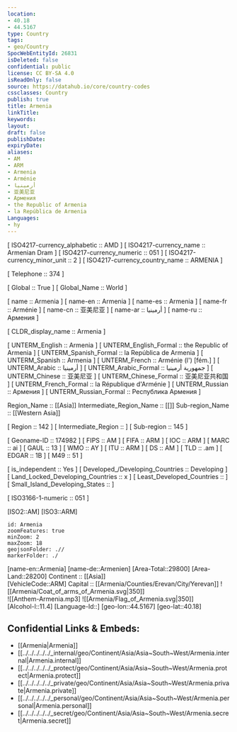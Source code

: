 ```yaml
---
location:
- 40.18
- 44.5167
type: Country
tags:
- geo/Country
SpocWebEntityId: 26831
isDeleted: false
confidential: public
license: CC BY-SA 4.0
isReadOnly: false
source: https://datahub.io/core/country-codes
cssclasses: Country
publish: true
title: Armenia
linkTitle: 
keywords: 
layout: 
draft: false
publishDate: 
expiryDate: 
aliases:
- AM
- ARM
- Armenia
- Arménie
- أرمينيا
- 亚美尼亚
- Армения
- the Republic of Armenia
- la República de Armenia
Languages:
- hy
---
```



[	ISO4217-currency_alphabetic	 :: AMD ] 
[	ISO4217-currency_name	 :: Armenian Dram ] 
[	ISO4217-currency_numeric	 :: 051 ] 
[	ISO4217-currency_minor_unit	 :: 2 ] 
[	ISO4217-currency_country_name	 :: ARMENIA ] 

[	Telephone	 :: 374 ] 

[	Global	 :: True ] 
[	Global_Name	 :: World ] 

[	name	 :: Armenia ] 
[	name-en	 :: Armenia ] 
[	name-es	 :: Armenia ] 
[	name-fr	 :: Arménie ] 
[	name-cn	 :: 亚美尼亚 ] 
[	name-ar	 :: أرمينيا ] 
[	name-ru	 :: Армения ] 

[	CLDR_display_name	 :: Armenia ] 

[	UNTERM_English	 :: Armenia ] 
[	UNTERM_English_Formal	 :: the Republic of Armenia ] 
[	UNTERM_Spanish_Formal	 :: la República de Armenia ] 
[	UNTERM_Spanish	 :: Armenia ] 
[	UNTERM_French	 :: Arménie (l') [fém.] ] 
[	UNTERM_Arabic	 :: أرمينيا ] 
[	UNTERM_Arabic_Formal	 :: جمهورية أرمينيا ] 
[	UNTERM_Chinese	 :: 亚美尼亚 ] 
[	UNTERM_Chinese_Formal	 :: 亚美尼亚共和国 ] 
[	UNTERM_French_Formal	 :: la République d'Arménie ] 
[	UNTERM_Russian	 :: Армения ] 
[	UNTERM_Russian_Formal	 :: Республика Армения ] 

Region_Name ::  [[Asia]] 
Intermediate_Region_Name ::  [[]] 
Sub-region_Name ::  [[Western Asia]] 

[	Region	 :: 142 ] 
[	Intermediate_Region	 ::  ] 
[	Sub-region	 :: 145 ] 

[	Geoname-ID	 :: 174982 ] 
[	FIPS	 :: AM ] 
[	FIFA	 :: ARM ] 
[	IOC	 :: ARM ] 
[	MARC	 :: ai ] 
[	GAUL	 :: 13 ] 
[	WMO	 :: AY ] 
[	ITU	 :: ARM ] 
[	DS	 :: AM ] 
[	TLD	 :: .am ] 
[	EDGAR	 :: 1B ] 
[	M49	 :: 51 ] 

[	is_independent	 :: Yes ] 
[	Developed_/Developing_Countries	 :: Developing ] 
[	Land_Locked_Developing_Countries	 :: x ] 
[	Least_Developed_Countries	 ::  ] 
[	Small_Island_Developing_States	 ::  ] 

[	ISO3166-1-numeric	 :: 051 ] 



[ISO2::AM] 
[ISO3::ARM] 
```leaflet
id: Armenia
zoomFeatures: true 
minZoom: 2 
maxZoom: 18
geojsonFolder: .//
markerFolder: ./
```

[name-en::Armenia] 
[name-de::Armenien] 
[Area-Total::29800] 
[Area-Land::28200] 
Continent :: [[Asia]]  
[VehicleCode::ARM] 
Capital :: [[Armenia/Counties/Erevan/City/Yerevan]] 
![[Armenia/Coat_of_arms_of_Armenia.svg|350]]  
![[Anthem-Armenia.mp3] 
![[Armenia/Flag_of_Armenia.svg|350]]  
[Alcohol-l::11.4] 
[Language-Id::] 
[geo-lon::44.5167] 
[geo-lat::40.18] 



## Confidential Links & Embeds: 
- [[Armenia|Armenia]]  
- [[../../../../../_internal/geo/Continent/Asia/Asia~South~West/Armenia.internal|Armenia.internal]]  
- [[../../../../../_protect/geo/Continent/Asia/Asia~South~West/Armenia.protect|Armenia.protect]] 
- [[../../../../../_private/geo/Continent/Asia/Asia~South~West/Armenia.private|Armenia.private]] 
- [[../../../../../_personal/geo/Continent/Asia/Asia~South~West/Armenia.personal|Armenia.personal]] 
- [[../../../../../_secret/geo/Continent/Asia/Asia~South~West/Armenia.secret|Armenia.secret]] 
